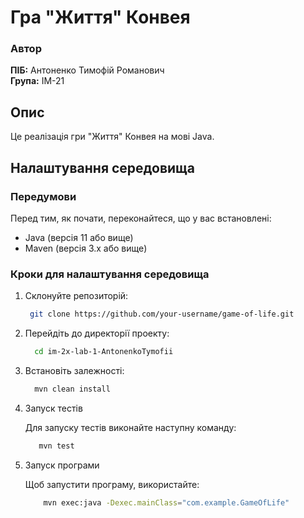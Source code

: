 # Гра "Життя" Конвея

### Автор
**ПІБ:** Антоненко Тимофій Романович  
**Група:** ІМ-21

## Опис
Це реалізація гри "Життя" Конвея на мові Java.

## Налаштування середовища

### Передумови
Перед тим, як почати, переконайтеся, що у вас встановлені:
- Java (версія 11 або вище)
- Maven (версія 3.x або вище)

### Кроки для налаштування середовища

1. Склонуйте репозиторій:
   ```bash
    git clone https://github.com/your-username/game-of-life.git
   ```
   
2. Перейдіть до директорії проекту:
    ```bash
      cd im-2x-lab-1-AntonenkoTymofii
    ```
   
3. Встановіть залежності:
    ```bash
      mvn clean install
   ```
4. Запуск тестів

   Для запуску тестів виконайте наступну команду:

   ```bash
      mvn test
   ```

5. Запуск програми

    Щоб запустити програму, використайте:

    ```bash
        mvn exec:java -Dexec.mainClass="com.example.GameOfLife"
    ```